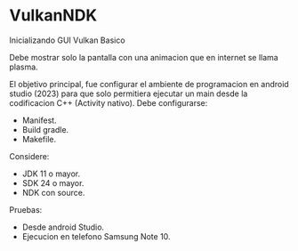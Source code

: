 # VulkanNDK
Inicializando GUI Vulkan Basico

Debe mostrar solo la pantalla con una animacion que en internet se llama plasma.

El objetivo principal, fue configurar el ambiente de programacion en android studio (2023)
para que solo permitiera ejecutar un main desde la codificacion C++ (Activity nativo).
Debe configurarse:
  * Manifest.
  * Build gradle.
  * Makefile.

Considere:
  * JDK 11 o mayor.
  * SDK 24 o mayor.
  * NDK con source.

Pruebas:
  * Desde android Studio.
  * Ejecucion en telefono Samsung Note 10.
